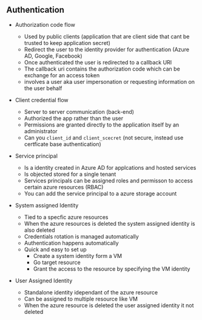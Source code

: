 ## Authentication

- Authorization code flow
  - Used by public clients (application that are client side that cant be trusted to keep application secret)
  - Redirect the user to the identity provider for authentication (Azure AD, Google, Facebook)
  - Once authenticated the user is redirected to a callback URI
  - The callback uri contains the authorization code which can be exchange for an access token
  - involves a user aka user impersonation or requesting information on the user behalf
 
 - Client credential flow
   - Server to server communication (back-end)
   - Authorized the app rather than the user
   - Permissions are granted directly to the application itself by an administrator
   - Can you `client_id` and `client_scecret` (not secure, instead use certficate base authentication)

- Service principal
  - Is a identity created in Azure AD for applcations and hosted services
  - Is objected stored for a single tenant
  - Services principals can be assigned roles and permisson to access certain azure resources (RBAC)
  - You can add the service principal to a azure storage account

- System assigned Identity
  - Tied to a specfic azure resources
  - When the azure resources is deleted the system assigned identity is also deleted
  - Credentials rotation is managed automatically
  - Authentication happens automatically
  - Quick and easy to set up
    - Create a system identity form a VM
    - Go target resource
    - Grant the access to the resource by specifying the VM identity
   
- User Assigned Identity
  - Standalone identity idependant of the azure resource
  - Can be assigned to multiple resource like VM
  - When the azure resource is deleted the user assigned identity it not deleted
 
    
